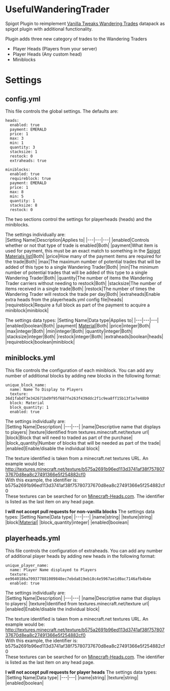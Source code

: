 # UsefulWanderingTrader

Spigot Plugin to reimplement [Vanilla Tweaks Wandering Trades](Https://www.vanillatweaks.com) datapack as spigot plugin with additional functionality.

Plugin adds three new category of trades to the Wandering Traders
- Player Heads (Players from your server)
- Player Heads (Any custom head)
- Miniblocks

# Settings
## config.yml
This file controls the global settings. The defaults are:
```
heads:
  enabled: true
  payment: EMERALD
  price: 1 
  max: 3 
  min: 1 
  quantity: 3
  stacksize: 1 
  restock: 0 
  extraheads: true 

miniblocks:
  enabled: true
  requireblock: true 
  payment: EMERALD 
  price: 1 
  max: 8 
  min: 5 
  quantity: 1 
  stacksize: 8 
  restock: 0 
```
The two sections control the settings for playerheads (heads) and the miniblocks.

The settings individually are:  
|Setting Name|Description|Applies to|
|---|---|---|
|enabled|Controls whether or not that type of trade is enabled|Both|
|payment|What item is used for payment, this must be an exact match to something in the [Spigot Materials list](https://hub.spigotmc.org/javadocs/spigot/org/bukkit/Material.html)|Both|
|price|How many of the payment items are required for the trade|Both|
|max|The maximum number of potential trades that will be added of this type to a single Wandering Trader|Both|
|min|The minimum number of potential trades that will be added of this type to a single Wandering Trader|Both|
|quantity|The number of items the Wandering Trader carriers without needing to restock|Both|
|stacksize|The number of items received in a single trade|Both|
|restock|The number of times the Wandering Trader will restock the trade per day|Both|
|extraheads|Enable extra heads from the playerheads.yml config file|heads|
|requireblock|Require a full block as part of the payment to acquire a miniblock|miniblock|

The settings data types:
|Setting Name|Data type|Applies to|
|---|---|---|
|enabled|boolean|Both|
|payment| [Material](https://hub.spigotmc.org/javadocs/spigot/org/bukkit/Material.html)|Both|
|price|integer|Both|
|max|integer|Both|
|min|integer|Both|
|quantity|integer|Both|
|stacksize|integer|Both|
|restock|integer|Both|
|extraheads|boolean|heads|
|requireblock|boolean|miniblock|

## miniblocks.yml
This file controls the configuration of each miniblock. You can add any number of additional blocks by adding new blocks in the following format:

```
unique_block_name:
  name: Name To Display to Players
  texture: 36d1fabdf3e342671bd9f95f687fe263f439ddc2f1c9ea8ff15b13f1e7e48b9
  block: Material
  block_quantity: 1
  enabled: true
```
The settings individually are:  
|Setting Name|Description|
|---|---|
|name|Descriptive name that displays to players|
|texture|Identified from textures.minecraft.net/texture url|
|block|Block that will need to traded as part of the purchase|
|block_quantity|Number of blocks that will be needed as part of the trade|
|enabled|Enable/disable the individual block|

The texture identified is taken from a minecraft.net textures URL. An example would be:  
http://textures.minecraft.net/texture/b575a2691b96ed113d3741af38f75780737670d8ea8c27491366e5f254882cf0  
With this example, the identifier is:  
b575a2691b96ed113d3741af38f75780737670d8ea8c27491366e5f254882cf0  
These textures can be searched for on [Minecraft-Heads.com](https://minecraft-heads.com/custom-heads). The identifier is listed as the last item on any head page.

**I will not accept pull requests for non-vanilla blocks**
The settings data types:
|Setting Name|Data type|
|---|---|
|name|string|
|texture|string|
|block|[Material](https://hub.spigotmc.org/javadocs/spigot/org/bukkit/Material.html)|
|block_quantity|integer|
|enabled|boolean|

## playerheads.yml
This file controls the configuration of extraheads. You can add any number of additional player heads by adding new heads in the following format:

```
unique_player_name:
  name: Player Name displayed to Players
  texture: ee9640186a709377881009848ec7ebda819eb18c4e5967ae1d0ac7146afb4b4e
  enabled: true
```
The settings individually are:  
|Setting Name|Description|
|---|---|
|name|Descriptive name that displays to players|
|texture|Identified from textures.minecraft.net/texture url|
|enabled|Enable/disable the individual block|

The texture identified is taken from a minecraft.net textures URL. An example would be:  
http://textures.minecraft.net/texture/b575a2691b96ed113d3741af38f75780737670d8ea8c27491366e5f254882cf0  
With this example, the identifier is:  
b575a2691b96ed113d3741af38f75780737670d8ea8c27491366e5f254882cf0  
These textures can be searched for on [Minecraft-Heads.com](https://minecraft-heads.com/custom-heads). The identifier is listed as the last item on any head page.

**I will not accept pull requests for player heads**
The settings data types:
|Setting Name|Data type|
|---|---|
|name|string|
|texture|string|
|enabled|boolean|